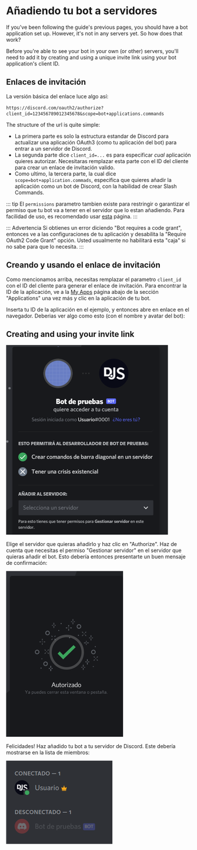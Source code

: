 # Añadiendo tu bot a servidores

If you've been following the guide's previous pages, you should have a bot application set up. However, it's not in any servers yet. So how does that work?

Before you're able to see your bot in your own (or other) servers, you'll need to add it by creating and using a unique invite link using your bot application's client ID.

## Enlaces de invitación

La versión básica del enlace luce algo así:

```
https://discord.com/oauth2/authorize?client_id=123456789012345678&scope=bot+applications.commands
```

The structure of the url is quite simple:

* La primera parte es solo la estructura estandar de Discord para actualizar una aplicación OAuth3 (como tu aplicación del bot) para entrar a un servidor de Discord.
* La segunda parte dice `client_id=...` es para especificar _cual_ aplicación quieres autorizar. Necesitaras remplazar esta parte con el ID del cliente para crear un enlace de invitación valido.
* Como ultimo, la tercera parte, la cual dice `scope=bot+application.commads`, especifica que quieres añadir la aplicación como un bot de Discord, con la habilidad de crear Slash Commands.


::: tip
El `permissions` parametro tambien existe para restringir o garantizar el permiso que tu bot va a tener en el servidor que lo estan añadiendo. Para facilidad de uso, es recomendado usar [esta](https://discordapi.com/permissions.html) página.
:::

::: Advertencia
Si obtienes un error diciendo "Bot requires a code grant", entonces ve a las configuraciones de tu aplicación y desabilita la "Require OAuth2 Code Grant" opción. Usted usualmente no habilitará esta "caja" si no sabe para que lo necesita.
:::

## Creando y usando el enlace de invitación

Como mencionamos arriba, necesitas remplazar el parametro `client_id` con el ID del cliente para generar el enlace de invitación. Para encontrar la ID de la aplicación, ve a la [My Apps](https://discord.com/developers/applications/me) página abajo de la sección "Applications" una vez más y clic en la aplicación de tu bot.

Inserta tu ID de la aplicación en el ejemplo, y entonces abre en enlace en el navegador. Deberias ver algo como esto (con el nombre y avatar del bot):

## Creating and using your invite link


![Página de autorización](./images/bot-auth-page.png)

Elige el servidor que quieras añadirlo y haz clic en "Authorize". Haz de cuenta que necesitas el permiso "Gestionar servidor" en el servidor que quieras añadir el bot. Esto debería entonces presentarte un buen mensaje de confirmación:


![Bot autorizado](./images/bot-authorized.png)

Felicidades! Haz añadido tu bot a tu servidor de Discord. Este debería mostrarse en la lista de miembros:

![Bot en la lista de miembros](./images/bot-in-memberlist.png)